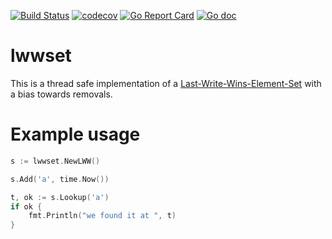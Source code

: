 [![Build Status](https://travis-ci.org/nishaad78/lwwset.svg?branch=master)](https://travis-ci.org/nishaad78/lwwset)
[![codecov](https://codecov.io/gh/nishaad78/lwwset/branch/master/graph/badge.svg)](https://codecov.io/gh/nishaad78/lwwset)
[![Go Report Card](https://goreportcard.com/badge/github.com/nishaad78/lwwset)](https://goreportcard.com/report/github.com/nishaad78/lwwset)
[![Go doc](http://img.shields.io/badge/go-documentation-blue.svg?style=flat-square
)](https://godoc.org/github.com/nishaad78/lwwset)

# lwwset
This is a thread safe implementation of a [Last-Write-Wins-Element-Set](https://en.wikipedia.org/wiki/Conflict-free_replicated_data_type#LWW-Element-Set_(Last-Write-Wins-Element-Set)) with a bias towards removals.

# Example usage
```go
s := lwwset.NewLWW()

s.Add('a', time.Now())

t, ok := s.Lookup('a')
if ok {
    fmt.Println("we found it at ", t)
}
```